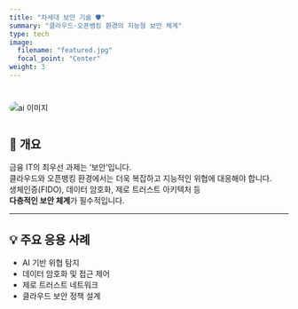 ```yaml
---
title: "차세대 보안 기술 🛡️"
summary: "클라우드·오픈뱅킹 환경의 지능형 보안 체계"
type: tech
image:
  filename: "featured.jpg"
  focal_point: "Center"
weight: 3
---
```


<div style="margin: 40px 0;">
  <img 
    src="https://images.unsplash.com/photo-1614064641938-3bbee52942c7?ixlib=rb-4.1.0&ixid=M3wxMjA3fDB8MHxzZWFyY2h8M3x8c2VjdXJpdHl8ZW58MHx8MHx8fDI%3D&auto=format&fit=crop&q=60&w=1200"
    alt="ai 이미지" 
    style="max-width: 100%; border-radius: 10px;"
  >
</div>

## 📌 개요  
금융 IT의 최우선 과제는 ‘보안’입니다.  
클라우드와 오픈뱅킹 환경에서는 더욱 복잡하고 지능적인 위협에 대응해야 합니다.  
생체인증(FIDO), 데이터 암호화, 제로 트러스트 아키텍처 등  
**다층적인 보안 체계**가 필수적입니다.  

---

## 💡 주요 응용 사례  
- AI 기반 위협 탐지  
- 데이터 암호화 및 접근 제어  
- 제로 트러스트 네트워크  
- 클라우드 보안 정책 설계  

<style>
  .article-container h1,
  .article-container h2,
  .article-container h3,
  .article-container p,
  .article-container li {
    text-align: justify;
    word-break: keep-all;
  }
</style>